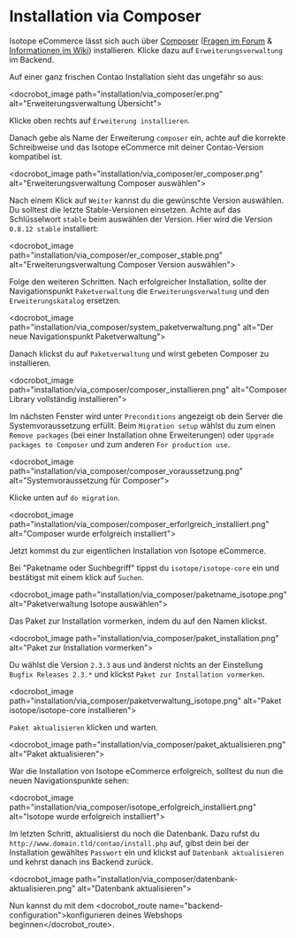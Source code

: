 # Installation via Composer

Isotope eCommerce lässt sich auch über [Composer][1] ([Fragen im Forum][2] & [Informationen im Wiki][3]) installieren. Klicke dazu auf `Erweiterungsverwaltung` im Backend.

Auf einer ganz frischen Contao Installation sieht das ungefähr so aus:

<docrobot_image path="installation/via_composer/er.png" alt="Erweiterungsverwaltung Übersicht">

Klicke oben rechts auf `Erweiterung installieren`.

Danach gebe als Name der Erweiterung `composer` ein, achte auf die korrekte Schreibweise und das Isotope eCommerce mit deiner Contao-Version kompatibel ist. 

<docrobot_image path="installation/via_composer/er_composer.png" alt="Erweiterungsverwaltung Composer auswählen">

Nach einem Klick auf `Weiter` kannst du die gewünschte Version auswählen. Du solltest die letzte Stable-Versionen einsetzen. Achte auf das Schlüsselwort `stable` beim auswählen der Version. Hier wird die Version `0.8.12 stable` installiert:

<docrobot_image path="installation/via_composer/er_composer_stable.png" alt="Erweiterungsverwaltung Composer Version auswählen">

Folge den weiteren Schritten. Nach erfolgreicher Installation, sollte der Navigationspunkt `Paketverwaltung` die `Erweiterungsverwaltung` und den `Erweiterungskatalog` ersetzen.

<docrobot_image path="installation/via_composer/system_paketverwaltung.png" alt="Der neue Navigationspunkt Paketverwaltung">

Danach klickst du auf `Paketverwaltung` und wirst gebeten Composer zu installieren.

<docrobot_image path="installation/via_composer/composer_installieren.png" alt="Composer Library vollständig installieren">

Im nächsten Fenster wird unter `Preconditions` angezeigt ob dein Server die Systemvoraussetzung erfüllt. Beim `Migration setup` wählst du zum einen `Remove packages` (bei einer Installation ohne Erweiterungen) oder `Upgrade packages to Composer` und zum anderen `For production use`.

<docrobot_image path="installation/via_composer/composer_voraussetzung.png" alt="Systemvoraussetzung für Composer">

Klicke unten auf `do migration`.

<docrobot_image path="installation/via_composer/composer_erforlgreich_installiert.png" alt="Composer wurde erfolgreich installiert">

Jetzt kommst du zur eigentlichen Installation von Isotope eCommerce.

Bei "Paketname oder Suchbegriff" tippst du `isotope/isotope-core` ein und bestätigst mit einem klick auf `Suchen`.

<docrobot_image path="installation/via_composer/paketname_isotope.png" alt="Paketverwaltung Isotope auswählen">

Das Paket zur Installation vormerken, indem du auf den Namen klickst.

<docrobot_image path="installation/via_composer/paket_installation.png" alt="Paket zur Installation vormerken">

Du wählst die Version `2.3.3` aus und änderst nichts an der Einstellung `Bugfix Releases 2.3.*` und klickst `Paket zur Installation vormerken`.

<docrobot_image path="installation/via_composer/paketverwaltung_isotope.png" alt="Paket isotope/isotope-core installieren">

`Paket aktualisieren` klicken und warten.

<docrobot_image path="installation/via_composer/paket_aktualisieren.png" alt="Paket aktualisieren">

War die Installation von Isotope eCommerce erfolgreich, solltest du nun die neuen Navigationspunkte sehen:

<docrobot_image path="installation/via_composer/isotope_erfolgreich_installiert.png" alt="Isotope wurde erfolgreich installiert">

Im letzten Schritt, aktualisierst du noch die Datenbank. Dazu rufst du `http://www.domain.tld/contao/install.php` auf, gibst dein bei der Installation gewähltes `Passwort` ein und klickst auf `Datenbank aktualisieren` und kehrst danach ins Backend zurück.

<docrobot_image path="installation/via_composer/datenbank-aktualisieren.png" alt="Datenbank aktualisieren">

Nun kannst du mit dem <docrobot_route name="backend-configuration">konfigurieren deines Webshops beginnen</docrobot_route>.

[1]: http://c-c-a.org/ueber-composer
[2]: https://community.contao.org/de/forumdisplay.php?168-composer
[3]: http://de.contaowiki.org/Composer

